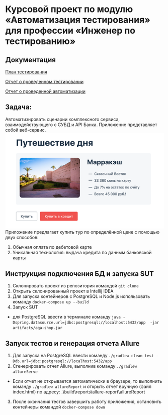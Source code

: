 # Курсовой проект по модулю «Автоматизация тестирования» для профессии «Инженер по тестированию»
## Документация
[План тестирования](https://github.com/ValentinDenisov73/aqa_diploma/blob/main/documentation/Plan.md)

[Отчет о проведенном тестировании](https://github.com/ValentinDenisov73/aqa_diploma/blob/main/documentation/Report.md)

[Отчет о проведенной автоматизации](https://github.com/ValentinDenisov73/aqa_diploma/blob/main/documentation/Summary.md)
## Задача:
Автоматизировать сценарии комплексного сервиса, взаимодействующего с СУБД и API Банка. Приложение представляет собой веб-сервис.
![Скриншот](https://github.com/ValentinDenisov73/aqa_diploma/blob/main/documentation/service.png)
Приложение предлагает купить тур по определённой цене с помощью двух способов:
1. Обычная оплата по дебетовой карте
1. Уникальная технология: выдача кредита по данным банковской карты
## Инструкция подключения БД и запуска SUT
1. Склонировать проект из репозитория командой `git clone`
1. Открыть склонированный проект в Intellij IDEA
1. Для запуска контейнеров с PostgreSQL и Node.js использовать команду `docker-compose up --build`
1. Запуск SUT
* для PostgreSQL ввести в терминале команду
  `java -Dspring.datasource.url=jdbc:postgresql://localhost:5432/app  -jar artifacts/aqa-shop.jar`
## Запуск тестов и генерация отчета Allure
1. Для запуска на PostgreSQL ввести команду
`./gradlew clean test -Ddb.url=jdbc:postgresql://localhost:5432/app`
1. Сгенерировать отчет Allure, выполнив команду `./gradlew allureServe`
* Если отчет не открывается автоматически в браузере, то выполнить команду `./gradlew allureReport` и открыть отчет вручную (файл index.html) по адресу: .\build\reports\allure-report\allureReport
3. После окончания тестов завершить работу приложения, остановить контейнеры командой `docker-compose down`
